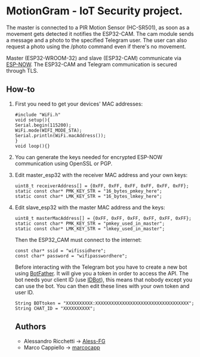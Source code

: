 # MotionGram - IoT Security project.
The master is connected to a PIR Motion Sensor (HC-SR501), as soon as a movement gets detected it notifies the ESP32-CAM. The cam module sends a message and a photo to the specified Telegram user. The user can also request a photo using the /photo command even if there's no movement.

Master (ESP32-WROOM-32) and slave (ESP32-CAM) communicate via [ESP-NOW](https://docs.espressif.com/projects/esp-idf/en/latest/esp32/api-reference/network/esp_now.html?highlight=esp_now_set_pmk#esp-now). The ESP32-CAM and Telegram communication is secured through TLS.

## How-to
1. First you need to get your devices' MAC addresses:
   ```
   #include "WiFi.h"
   void setup(){
   Serial.begin(115200);
   WiFi.mode(WIFI_MODE_STA);
   Serial.println(WiFi.macAddress());
   } 
   void loop(){}
2. You can generate the keys needed for encrypted ESP-NOW communication using OpenSSL or PGP.
3. Edit master_esp32 with the receiver MAC address and your own keys:
   ```
   uint8_t receiverAddress[] = {0xFF, 0xFF, 0xFF, 0xFF, 0xFF, 0xFF};
   static const char* PMK_KEY_STR = "16_bytes_pmkey_here";
   static const char* LMK_KEY_STR = "16_bytes_lmkey_here";
   ```
4. Edit slave_esp32 with the master MAC address and the keys:
    ```
   uint8_t masterMacAddress[] = {0xFF, 0xFF, 0xFF, 0xFF, 0xFF, 0xFF};
   static const char* PMK_KEY_STR = "pmkey_used_in_master";
   static const char* LMK_KEY_STR = "lmkey_used_in_master";
   ```
   Then the ESP32_CAM must connect to the internet:
   ```
   const char* ssid = "wifissidhere";
   const char* password = "wifipasswordhere";
   ```
   Before interacting with the Telegram bot you have to create a new bot using [BotFather](@BotFather). It will give you a token in order to access the API. The bot needs your client ID (use [IDBot](@myidbot)), this means that nobody except you can use the bot. You can then edit these lines with your own token and user ID.
   ```
   String BOTtoken = "XXXXXXXXXX:XXXXXXXXXXXXXXXXXXXXXXXXXXXXXXXXXXX";
   String CHAT_ID = "XXXXXXXXXX";
   ```

   ## Authors
   - Alessandro Ricchetti -> [Aless-FG](https://github.com/Aless-FG)
   - Marco Cappiello -> [marcocapp](https://github.com/marcocapp)
